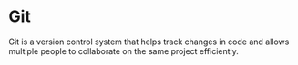 # Git
Git is a version control system that helps track changes in code and allows multiple people to collaborate on the same project efficiently.
